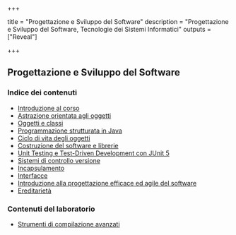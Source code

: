 
+++

title = "Progettazione e Sviluppo del Software"
description = "Progettazione e Sviluppo del Software, Tecnologie dei Sistemi Informatici"
outputs = ["Reveal"]

+++

## Progettazione e Sviluppo del Software

### Indice dei contenuti

* [Introduzione al corso](intro/)
* [Astrazione orientata agli oggetti](oo-abstraction/)
* [Oggetti e classi](objects/)
* [Programmazione strutturata in Java](java-structured-programming/)
* [Ciclo di vita degli oggetti](objects-lifecycle/)
* [Costruzione del software e librerie](build-systems/)
* [Unit Testing e Test-Driven Development con JUnit 5](junit-tdd/)
* [Sistemi di controllo versione](git/)
* [Incapsulamento](encapsulation/)
* [Interfacce](interfaces/)
* [Introduzione alla progettazione efficace ed agile del software](intro-agile-sw-design-patterns/)
* [Ereditarietà](inheritance/)


### Contenuti del laboratorio
* [Strumenti di compilazione avanzati](lab/02-advanced-tooling-gradle/)
